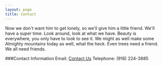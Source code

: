 ```yaml
---
layout: page
title: Contact
---
```


Now we don't want him to get lonely, so we'll give him a little friend. We'll have a super time. Look around, look at what we have. Beauty is everywhere, you only have to look to see it. We might as well make some Almighty mountains today as well, what the heck. Even trees need a friend. We all need friends.

###Contact Information
Email: [Contact Us](cydoval@mac.com)
Telephone: (916) 224-3885

